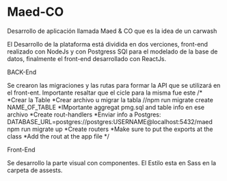 # Maed-CO
Desarrollo de aplicación llamada Maed &amp; CO que es la idea de un carwash

El Desarrollo de la plataforma está dividida en dos verciones, front-end realizado con NodeJs y con Postgress SQl para el modelado de la base de datos, finalmente el front-end desarrollado con ReactJs. 

BACK-End

Se crearon las migraciones y las rutas para formar la API que se utilizará en el front-ent. 
Importante resaltar que el cicle para la misma fue este
/*
    *Crear la Table
    *Crear archivo u migrar la tabla //npm run migrate create NAME_OF_TABLE
    *IMportante aggregat pmg.sql and table info en ese archivo
    *Create rout-handlers
    *Enviar info a Postgres: DATABASE_URL=postgres://postgres:USERNAME@localhost:5432/maed npm run migrate up
    *Create routers
    *Make sure to put the exports at the class
    *Add the rout at the app file
*/

Front-End

Se desarrollo la parte visual con componentes. El Estilo esta en Sass en la carpeta de assests. 

